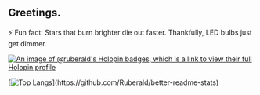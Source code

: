 ## Greetings.

<!--
**Ruberald/Ruberald** is a ✨ _special_ ✨ repository because its `README.md` (this file) appears on your GitHub profile.

Here are some ideas to get you started:

- 🔭 I’m currently working on ...
- 🌱 I’m currently learning ...
- 👯 I’m looking to collaborate on ...
- 🤔 I’m looking for help with ...
- 💬 Ask me about ...
- 📫 How to reach me: ...
- 😄 Pronouns: ...
- ⚡ Fun fact: ...
-->
⚡ Fun fact: Stars that burn brighter die out faster. Thankfully, LED bulbs just get dimmer.

[![An image of @ruberald's Holopin badges, which is a link to view their full Holopin profile](https://holopin.me/ruberald)](https://holopin.io/@ruberald)

[![Top Langs]([https://githubreadmestats.heinrichskies.repl.co/stats?username=Ruberald](https://ca232235-f3d2-491e-8531-9f03f33dc5ae-00-2h5p2ogc2po63.spock.replit.dev/stats?username=Ruberald))](https://github.com/Ruberald/better-readme-stats)
